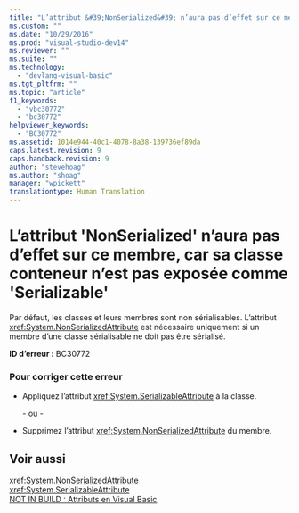 ```yaml
---
title: "L’attribut &#39;NonSerialized&#39; n’aura pas d’effet sur ce membre, car sa classe conteneur n’est pas expos&#233;e comme &#39;Serializable&#39; | Microsoft Docs"
ms.custom: ""
ms.date: "10/29/2016"
ms.prod: "visual-studio-dev14"
ms.reviewer: ""
ms.suite: ""
ms.technology: 
  - "devlang-visual-basic"
ms.tgt_pltfrm: ""
ms.topic: "article"
f1_keywords: 
  - "vbc30772"
  - "bc30772"
helpviewer_keywords: 
  - "BC30772"
ms.assetid: 1014e944-40c1-4078-8a38-139736ef89da
caps.latest.revision: 9
caps.handback.revision: 9
author: "stevehoag"
ms.author: "shoag"
manager: "wpickett"
translationtype: Human Translation
---
```

# L’attribut &#39;NonSerialized&#39; n’aura pas d’effet sur ce membre, car sa classe conteneur n’est pas expos&#233;e comme &#39;Serializable&#39;
Par défaut, les classes et leurs membres sont non sérialisables. L’attribut <xref:System.NonSerializedAttribute> est nécessaire uniquement si un membre d’une classe sérialisable ne doit pas être sérialisé.  
  
 **ID d’erreur :** BC30772  
  
### Pour corriger cette erreur  
  
-   Appliquez l’attribut <xref:System.SerializableAttribute> à la classe.  
  
     \- ou \-  
  
-   Supprimez l’attribut <xref:System.NonSerializedAttribute> du membre.  
  
## Voir aussi  
 <xref:System.NonSerializedAttribute>   
 <xref:System.SerializableAttribute>   
 [NOT IN BUILD : Attributs en Visual Basic](http://msdn.microsoft.com/fr-fr/620bfc0e-4582-4c8b-8432-ebc5c3dccc22)